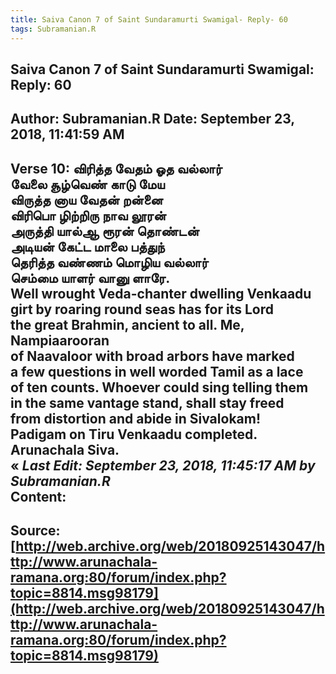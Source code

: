 ```yaml
--- 
title: Saiva Canon 7 of Saint Sundaramurti Swamigal- Reply- 60   
tags: Subramanian.R  
---  
```

##  Saiva Canon 7 of Saint Sundaramurti Swamigal: Reply: 60  
Author: Subramanian.R       Date: September 23, 2018, 11:41:59 AM  
---  
Verse 10: விரித்த வேதம் ஓத வல்லார்   
 வேலை சூழ்வெண் காடு மேய   
விருத்த னாய வேதன் றன்னை   
 விரிபொ ழிற்றிரு நாவ லூரன்   
அருத்தி யால்ஆ ரூரன் தொண்டன்   
 அடியன் கேட்ட மாலை பத்துந்   
தெரித்த வண்ணம் மொழிய வல்லார்   
 செம்மை யாளர் வானு ளாரே.   
Well wrought Veda-chanter dwelling Venkaadu   
girt by roaring round seas has for its Lord   
the great Brahmin, ancient to all. Me, Nampiaarooran   
of Naavaloor with broad arbors have marked   
a few questions in well worded Tamil as a lace   
of ten counts. Whoever could sing telling them   
in the same vantage stand, shall stay freed   
from distortion and abide in Sivalokam!   
Padigam on Tiru Venkaadu completed.   
Arunachala Siva.  
« _Last Edit: September 23, 2018, 11:45:17 AM by Subramanian.R_  
Content:
 ---  
Source:[http://web.archive.org/web/20180925143047/http://www.arunachala-ramana.org:80/forum/index.php?topic=8814.msg98179](http://web.archive.org/web/20180925143047/http://www.arunachala-ramana.org:80/forum/index.php?topic=8814.msg98179)   
---  

